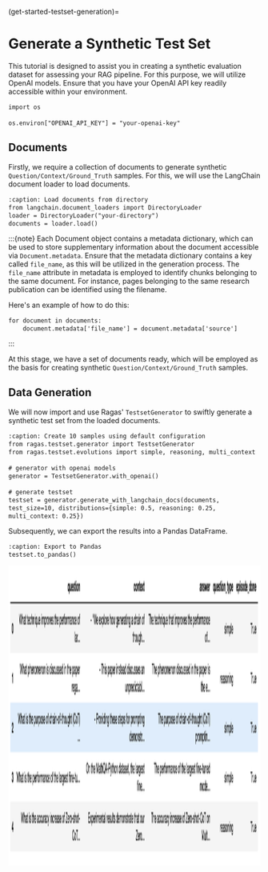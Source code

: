 (get-started-testset-generation)=
# Generate a Synthetic Test Set

This tutorial is designed to assist you in creating a synthetic evaluation dataset for assessing your RAG pipeline. For this purpose, we will utilize OpenAI models. Ensure that you have your OpenAI API key readily accessible within your environment.

```{code-block} python
import os

os.environ["OPENAI_API_KEY"] = "your-openai-key"
```

## Documents

Firstly, we require a collection of documents to generate synthetic `Question/Context/Ground_Truth` samples. For this, we will use the LangChain document loader to load documents.

```{code-block} python
:caption: Load documents from directory
from langchain.document_loaders import DirectoryLoader
loader = DirectoryLoader("your-directory")
documents = loader.load()
```

:::{note}
Each Document object contains a metadata dictionary, which can be used to store supplementary information about the document accessible via `Document.metadata`. Ensure that the metadata dictionary contains a key called `file_name`, as this will be utilized in the generation process. The `file_name` attribute in metadata is employed to identify chunks belonging to the same document. For instance, pages belonging to the same research publication can be identified using the filename.

Here's an example of how to do this:

```{code-block} python
for document in documents:
    document.metadata['file_name'] = document.metadata['source']
```
:::

At this stage, we have a set of documents ready, which will be employed as the basis for creating synthetic `Question/Context/Ground_Truth` samples.

## Data Generation

We will now import and use Ragas' `TestsetGenerator` to swiftly generate a synthetic test set from the loaded documents.

```{code-block} python
:caption: Create 10 samples using default configuration
from ragas.testset.generator import TestsetGenerator
from ragas.testset.evolutions import simple, reasoning, multi_context

# generator with openai models
generator = TestsetGenerator.with_openai()

# generate testset
testset = generator.generate_with_langchain_docs(documents, test_size=10, distributions={simple: 0.5, reasoning: 0.25, multi_context: 0.25})
```

Subsequently, we can export the results into a Pandas DataFrame.

```{code-block}
:caption: Export to Pandas
testset.to_pandas()
```
<p align="left">
<img src="../_static/imgs/testset_output.png" alt="test-outputs" width="800" height="600" />
</p>